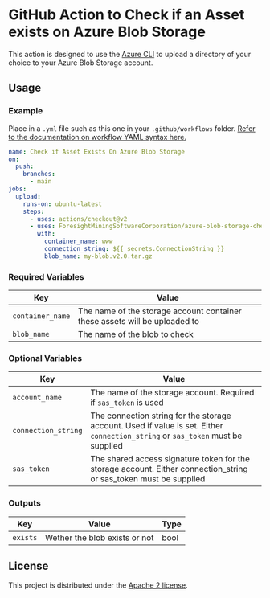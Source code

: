 # GitHub Action to Check if an Asset exists on Azure Blob Storage

This action is designed to use the [Azure CLI](https://docs.microsoft.com/en-us/cli/azure/install-azure-cli?view=azure-cli-latest) to upload a directory of your choice to your Azure Blob Storage account.

## Usage

### Example

Place in a `.yml` file such as this one in your `.github/workflows` folder. [Refer to the documentation on workflow YAML syntax here.](https://help.github.com/en/articles/workflow-syntax-for-github-actions)

```yaml
name: Check if Asset Exists On Azure Blob Storage
on:
  push:
    branches:
      - main
jobs:
  upload:
    runs-on: ubuntu-latest
    steps:
      - uses: actions/checkout@v2
      - uses: ForesightMiningSoftwareCorporation/azure-blob-storage-check-exists@main
        with:
          container_name: www
          connection_string: ${{ secrets.ConnectionString }}
          blob_name: my-blob.v2.0.tar.gz
```

### Required Variables

| Key              | Value                                                                      |
|------------------|----------------------------------------------------------------------------|
| `container_name` | The name of the storage account container these assets will be uploaded to |
| `blob_name`      | The name of the blob to check                           |

### Optional Variables

| Key                 | Value                                                                                                                                   |
|---------------------|-----------------------------------------------------------------------------------------------------------------------------------------|
| `account_name`      | The name of the storage account. Required if `sas_token` is used                                                                        |
| `connection_string` | The connection string for the storage account. Used if value is set. Either `connection_string` or `sas_token` must be supplied         |
| `sas_token`         | The shared access signature token for the storage account. Either connection\_string or sas\_token must be supplied                     |

### Outputs

| Key                 | Value                         | Type |
|---------------------|-------------------------------|------|
| `exists`            | Wether the blob exists or not | bool |

## License

This project is distributed under the [Apache 2 license](LICENSE).
